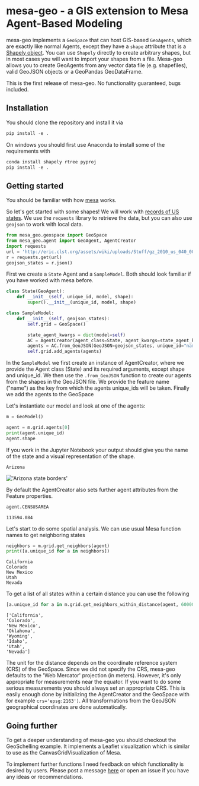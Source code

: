# mesa-geo - a GIS extension to Mesa Agent-Based Modeling

mesa-geo implements a `GeoSpace` that can host GIS-based `GeoAgents`, which are exactly like normal Agents, except they have a `shape` attribute that is a [Shapely object](https://shapely.readthedocs.io/en/latest/manual.html). You can use `Shapely` directly to create arbitrary shapes, but in most cases you will want to import your shapes from a file. Mesa-geo allows you to create GeoAgents from any vector data file (e.g. shapefiles), valid GeoJSON objects or a GeoPandas GeoDataFrame.

This is the first release of mesa-geo. No functionality guaranteed, bugs included.

## Installation

You should clone the repository and install it via

```python
pip install -e .
```

On windows you should first use Anaconda to install some of the requirements with

```python
conda install shapely rtree pyproj
pip install -e .
```

## Getting started

You should be familiar with how [mesa](https://github.com/projectmesa/mesa) works.

So let's get started with some shapes! We will work with [records of US states](http://eric.clst.org/Stuff/USGeoJSON). We use the `requests` library to retrieve the data, but you can also use `geojson` to work with local data.

```python
from mesa_geo.geospace import GeoSpace
from mesa_geo.agent import GeoAgent, AgentCreator
import requests
url = 'http://eric.clst.org/assets/wiki/uploads/Stuff/gz_2010_us_040_00_20m.json'
r = requests.get(url)
geojson_states = r.json()
```

First we create a `State` Agent and a `SampleModel`. Both should look familiar if you have worked with mesa before.

```python
class State(GeoAgent):
    def __init__(self, unique_id, model, shape):
        super().__init__(unique_id, model, shape)

class SampleModel:
    def __init__(self, geojson_states):
        self.grid = GeoSpace()

        state_agent_kwargs = dict(model=self)
        AC = AgentCreator(agent_class=State, agent_kwargs=state_agent_kwargs)
        agents = AC.from_GeoJSON(GeoJSON=geojson_states, unique_id="name")
        self.grid.add_agents(agents)
```

In the `SampleModel` we first create an instance of AgentCreator, where we provide the Agent class (State) and its required arguments, except shape and unique_id. We then use the `.from_GeoJSON` function to create our agents from the shapes in the GeoJSON file. We provide the feature name ("name") as the key from which the agents unique_ids will be taken.
Finally we add the agents to the GeoSpace

Let's instantiate our model and look at one of the agents:

```python
m = GeoModel()

agent = m.grid.agents[0]
print(agent.unique_id)
agent.shape
```

If you work in the Jupyter Notebook your output should give you the name of the state and a visual representation of the shape.

    Arizona

!['Arizona state borders'](output_3_1.svg)

By default the AgentCreator also sets further agent attributes from the Feature properties.

```python
agent.CENSUSAREA
```

    113594.084

Let's start to do some spatial analysis. We can use usual Mesa function names to get neighboring states

```python
neighbors = m.grid.get_neighbors(agent)
print([a.unique_id for a in neighbors])
```

    California
    Colorado
    New Mexico
    Utah
    Nevada

To get a list of all states within a certain distance you can use the following

```python
[a.unique_id for a in m.grid.get_neighbors_within_distance(agent, 600000)]
```

    ['California',
    'Colorado',
    'New Mexico',
    'Oklahoma',
    'Wyoming',
    'Idaho',
    'Utah',
    'Nevada']

The unit for the distance depends on the coordinate reference system (CRS) of the GeoSpace. Since we did not specify the CRS, mesa-geo defaults to the 'Web Mercator' projection (in meters). However, it's only appropriate for measurements near the equator. If you want to do some serious measurements you should always set an appropriate CRS. This is easily enough done by initializing the AgentCreator and the GeoSpace with for example `crs='epsg:2163')`. All transformations from the GeoJSON geographical coordinates are done automatically.

## Going further

To get a deeper understanding of mesa-geo you should checkout the GeoSchelling example. It implements a Leaflet visualization which is similar to use as the CanvasGridVisualization of Mesa.

To implement further functions I need feedback on which functionality is desired by users. Please post a message [here](https://groups.google.com/forum/#!topic/projectmesa-dev/qEf2XBFZYnI) or open an issue if you have any ideas or recommendations.
